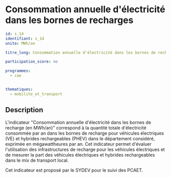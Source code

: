 # Consommation annuelle d'électricité dans les bornes de recharges

```yaml
id: s_14
identifiant: s_14
unite: MWh/an

titre_long: Consommation annuelle d'électricité dans les bornes de recharges (en MWh/an)

participation_score: no

programmes:
  - cae


thematiques:
  - mobilite_et_transport
```
## Description
L'indicateur "Consommation annuelle d'électricité dans les bornes de recharge (en MWh/an)" correspond à la quantité totale d'électricité consommée par an dans les bornes de recharge pour véhicules électriques (VE) et hybrides rechargeables (PHEV) dans le département considéré, exprimée en mégawattheures par an. Cet indicateur permet d'évaluer l'utilisation des infrastructures de recharge pour les véhicules électriques et de mesurer la part des véhicules électriques et hybrides rechargeables dans le mix de transport local.

Cet indicateur est proposé par le SYDEV pour le suivi des PCAET.

